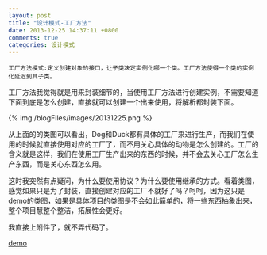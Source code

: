 ```yaml
---
layout: post
title: "设计模式-工厂方法"
date: 2013-12-25 14:37:11 +0800
comments: true
categories: 设计模式
---
```

	工厂方法模式:定义创建对象的接口，让子类决定实例化哪一个类。工厂方法使得一个类的实例化延迟到其子类。
  <!-- more -->
工厂方法我觉得就是用来封装细节的，当使用工厂方法进行创建实例，不需要知道下面到底是怎么创建，直接就可以创建一个出来使用，将解析都封装下面。

{% img /blogFiles/images/20131225.png %}

从上面的的类图可以看出，Dog和Duck都有具体的工厂来进行生产，而我们在使用的时候就直接使用对应的工厂了，而不用关心具体的动物是怎么创建的。工厂的含义就是这样，我们在使用工厂生产出来的东西的时候，并不会去关心工厂怎么生产东西，而是关心东西怎么用。

这时我突然有点疑问，为什么要使用协议？为什么要使用继承的方式。看着类图，感觉如果只是为了封装，直接创建对应的工厂不就好了吗？呵呵，因为这只是demo的类图，如果是具体项目的类图是不会如此简单的，将一些东西抽象出来，整个项目慧整个整洁，拓展性会更好。

我直接上附件了，就不弄代码了。

<a href="/blogFiles/download/20131225.zip" >demo</a>


